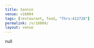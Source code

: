 ```yaml
---
title: Sannin
venue: v16004
tags: [restaurant, food, "fhrs:412728"]
permalink: /v/16004/
layout: venue
---
```

null